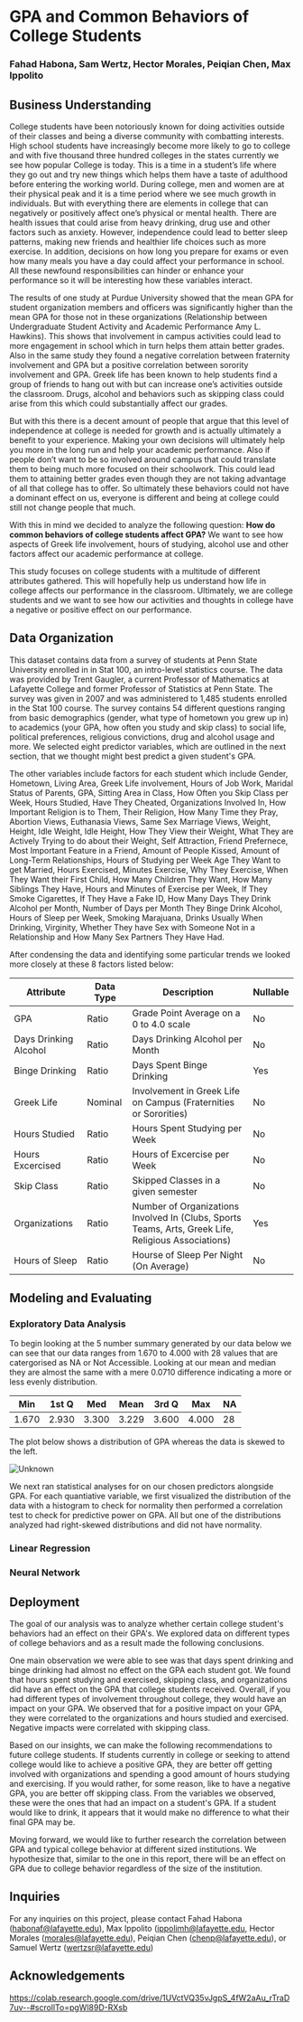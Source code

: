 # GPA and Common Behaviors of College Students

### Fahad Habona, Sam Wertz, Hector Morales, Peiqian Chen, Max Ippolito
## Business Understanding

   College students have been notoriously known for doing activities outside of their classes and being a diverse community with combatting interests.  High school students have increasingly become more likely to go to college and with five thousand three hundred colleges in the states currently we see how popular College is today.  This is a time in a student’s life where they go out and try new things which helps them have a taste of adulthood before entering the working world.  During college, men and women are at their physical peak and it is a time period where we see much growth in individuals.  But with everything there are elements in college that can negatively or positively affect one’s physical or mental health.  There are health issues that could arise from heavy drinking, drug use and other factors such as anxiety.  However, independence could lead to better sleep patterns, making new friends and healthier life choices such as more exercise.  In addition, decisions on how long you prepare for exams or even how many meals you have a day could affect your performance in school.  All these newfound responsibilities can hinder or enhance your performance so it will be interesting how these variables interact.

  The results of one study at Purdue University showed that the mean GPA for student organization members and officers was significantly higher than the mean GPA for those not in these organizations (Relationship between Undergraduate Student Activity and Academic Performance Amy L. Hawkins).  This shows that involvement in campus activities could lead to more engagement in school which in turn helps them attain better grades.  Also in the same study they found a negative correlation between fraternity involvement and GPA but a positive correlation between sorority involvement and GPA.  Greek life has been known to help students find a group of friends to hang out with but can increase one’s activities outside the classroom.  Drugs, alcohol and behaviors such as skipping class could arise from this which could substantially affect our grades.  

  But with this there is a decent amount of people that argue that this level of independence at college is needed for growth and is actually ultimately a benefit to your experience.  Making your own decisions will ultimately help you more in the long run and help your academic performance.  Also if people don’t want to be so involved around campus that could translate them to being much more focused on their schoolwork.  This could lead them to attaining better grades even though they are not taking advantage of all that college has to offer.  So ultimately these behaviors could not have a dominant effect on us, everyone is different and being at college could still not change people that much.  

  With this in mind we decided to analyze the following question: **How do common behaviors of college students affect GPA?** We want to see how aspects of Greek life involvement, hours of studying, alcohol use and other factors affect our academic performance at college.

  This study focuses on college students with a multitude of different attributes gathered.  This will hopefully help us understand how life in college affects our performance in the classroom.  Ultimately, we are college students and we want to see how our activities and thoughts in college have a negative or positive effect on our performance.  

  
## Data Organization

This dataset contains data from a survey of students at Penn State University enrolled in in Stat 100, an intro-level statistics course. The data was provided by Trent Gaugler, a current Professor of Mathematics at Lafayette College and former Professor of Statistics at Penn State. The survey was given in 2007 and was administered to 1,485 students enrolled in the Stat 100 course. The survey contains 54 different questions ranging from basic demographics (gender, what type of hometown you grew up in) to academics (your GPA, how often you study and skip class) to social life, political preferences, religious convictions, drug and alcohol usage and more. We selected eight predictor variables, which are outlined in the next section, that we thought might best predict a given student's GPA.

The other variables include factors for each student which include Gender, Hometown, Living Area, Greek Life involvement, Hours of Job Work, Maridal Status of Parents, GPA, Sitting Area in Class, How Often you Skip Class per Week, Hours Studied, Have They Cheated, Organizations Involved In, How Important Religion is to Them, Their Religion, How Many Time they Pray, Abortion Views, Euthanasia Views, Same Sex Marriage Views, Weight, Height, Idle Weight, Idle Height, How They View their Weight, What They are Actively Trying to do about their Weight, Self Attraction, Friend Prefernece, Most Important Feature in a Friend, Amount of People Kissed, Amount of Long-Term Relationships, Hours of Studying per Week Age They Want to get Married, Hours Exercised, Minutes Exercise, Why They Exercise, When They Want their First Child, How Many Children They Want, How Many Siblings They Have, Hours and Minutes of Exercise per Week, If They Smoke Cigarettes, If They Have a Fake ID, How Many Days They Drink Alcohol per Month, Number of Days per Month They Binge Drink Alcohol, Hours of Sleep per Week, Smoking Marajuana, Drinks Usually When Drinking, Virginity, Whether They have Sex with Someone Not in a Relationship and How Many Sex Partners They Have Had.

After condensing the data and identifying some particular trends we looked more closely at these 8 factors listed below:

| Attribute   | Data Type   | Description   | Nullable   |
|-------------|-------------|---------------|------------|
|GPA          |Ratio     |Grade Point Average on a 0 to 4.0 scale| No |
|Days Drinking Alcohol|Ratio|Days Drinking Alcohol per Month| No |
|Binge Drinking|Ratio|Days Spent Binge Drinking|Yes|
|Greek Life|Nominal|Involvement in Greek Life on Campus (Fraternities or Sororities)| No|
|Hours Studied|Ratio|Hours Spent Studying per Week|No|
|Hours Excercised|Ratio|Hours of Excercise per Week|No|
|Skip Class|Ratio|Skipped Classes in a given semester|No|
|Organizations|Ratio|Number of Organizations Involved In (Clubs, Sports Teams, Arts, Greek Life, Religious Associations)|Yes|
|Hours of Sleep|Ratio|Hourse of Sleep Per Night (On Average)|No|

## Modeling and Evaluating

### Exploratory Data Analysis

To begin looking at the 5 number summary generated by our data below we can see that our data ranges from 1.670 to 4.000 with 28 values that are catergorised as NA or Not Accessible. Looking at our mean and median they are almost the same with a mere 0.0710 difference indicating a more or less evenly distribution.
   
   |  Min   |  1st Q |  Med   |  Mean  |  3rd Q |  Max   |  NA |  
   |--------|--------|--------|--------|--------|--------|-----|
   |1.670   |2.930   |3.300   |3.229   |3.600   |4.000   |28   |
   
   The plot below shows a distribution of GPA whereas the data is skewed to the left.
  
  ![Unknown](https://user-images.githubusercontent.com/72221286/168399761-72d5128d-7853-4b2a-add8-d13f34667395.png)

We next ran statistical analyses for on our chosen predictors alongside GPA. For each quantiative variable, we first visualized the distribution of the data with a histogram to check for normality then performed a correlation test to check for predictive power on GPA. All but one of the distributions analyzed had right-skewed distributions and did not have normality.

### Linear Regression

### Neural Network


## Deployment
The goal of our analysis was to analyze whether certain college student's behaviors had an effect on their GPA's. We explored data on different types of college behaviors and as a result made the following conclusions.

One main observation we were able to see was that days spent drinking and binge drinking had almost no effect on the GPA each student got. We found that hours spent studying and exercised, skipping class, and organizations did have an effect on the GPA that college students received. Overall, if you had different types of involvement throughout college, they would have an impact on your GPA. We observed that for a positive impact on your GPA, they were correlated to the organizations and hours studied and exercised. Negative impacts were correlated with skipping class.

Based on our insights, we can make the following recommendations to future college students. If students currently in college or seeking to attend college would like to achieve a positive GPA, they are better off getting involved with organizations and spending a good amount of hours studying and exercising. If you would rather, for some reason, like to have a negative GPA, you are better off skipping class. From the variables we observed, these were the ones that had an impact on a student's GPA. If a student would like to drink, it appears that it would make no difference to what their final GPA may be.

Moving forward, we would like to further research the correlation between GPA and typical college behavior at different sized institutions. We hypothesize that, similar to the one in this report, there will be an effect on GPA due to college behavior regardless of the size of the institution.

## Inquiries
For any inquiries on this project, please contact Fahad Habona (habonaf@lafayette.edu), Max Ippolito (ippolimh@lafayette.edu, Hector Morales (morales@lafayette.edu), Peiqian Chen (chenp@lafayette.edu), or Samuel Wertz (wertzsr@lafayette.edu)

## Acknowledgements


https://colab.research.google.com/drive/1UVctVQ35vJgpS_4fW2aAu_rTraD7uv--#scrollTo=pgWl89D-RXsb

